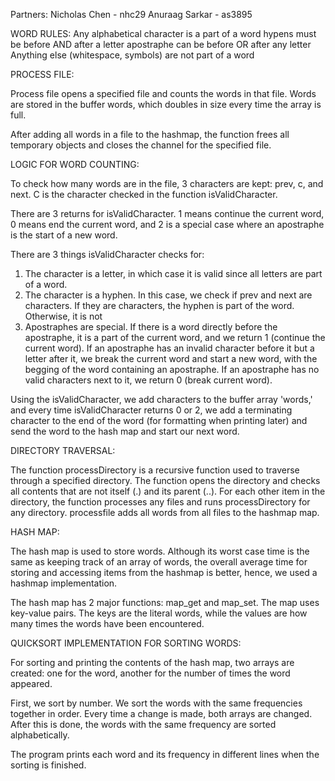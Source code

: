 Partners:
Nicholas Chen - nhc29
Anuraag Sarkar - as3895

WORD RULES:
Any alphabetical character is a part of a word
hypens must be before AND after a letter
apostraphe can be before OR after any letter 
Anything else (whitespace, symbols) are not part of a word


PROCESS FILE:

Process file opens a specified file and counts the words in that file. Words are stored in the buffer words, which doubles in size every time the array is full.

After adding all words in a file to the hashmap, the function frees all temporary objects and closes the channel for the specified file.

LOGIC FOR WORD COUNTING:

To check how many words are in the file, 3 characters are kept: prev, c, and next. C is the character checked in the function isValidCharacter.

There are 3 returns for isValidCharacter. 1 means continue the current word, 0 means end the current word, and 2 is a special case where an apostraphe is the start of a new word.

There are 3 things isValidCharacter checks for:

1. The character is a letter, in which case it is valid since all letters are part of a word.
2. The character is a hyphen. In this case, we check if prev and next are characters. If they are characters, the hyphen is part of the word. Otherwise, it is not
3. Apostraphes are special. If there is a word directly before the apostraphe, it is a part of the current word, and we return 1 (continue the current word). If an apostraphe has an invalid character before it but a letter after it, we break the current word and start a new word, with the begging of the word containing an apostraphe. If an apostraphe has no valid characters next to it, we return 0 (break current word).

Using the isValidCharacter, we add characters to the buffer array 'words,' and every time isValidCharacter returns 0 or 2, we add a terminating character to the end of the word (for formatting when printing later) and send the word to the hash map and start our next word.

DIRECTORY TRAVERSAL:

The function processDirectory is a recursive function used to traverse through a specified directory. The function opens the directory and checks all contents that are not itself (.) and its parent (..). For each other item in the directory, the function processes any files and runs processDirectory for any directory. processfile adds all words from all files to the hashmap map.

HASH MAP:

The hash map is used to store words. Although its worst case time is the same as keeping track of an array of words, the overall average time for storing and accessing items from the hashmap is better, hence, we used a hashmap implementation.

The hash map has 2 major functions: map_get and map_set. The map uses key-value pairs. The keys are the literal words, while the values are how many times the words have been encountered.

QUICKSORT IMPLEMENTATION FOR SORTING WORDS:

For sorting and printing the contents of the hash map, two arrays are created: one for the word, another for the number of times the word appeared.

First, we sort by number. We sort the words with the same frequencies together in order. Every time a change is made, both arrays are changed. After this is done, the words with the same frequency are sorted alphabetically.

The program prints each word and its frequency in different lines when the sorting is finished.